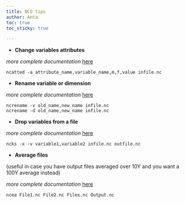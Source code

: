 ```yaml
---
title: NCO tips
author: Anta
toc: true
toc_sticky: true

---
```


- __Change variables attributes__ 

_more complete documentation_ [here](https://linux.die.net/man/1/ncatted)

```
ncatted -a attribute_name,variable_name,m,f,value infile.nc
```

- __Rename variable or dimension__

_more complete documentation_ [here](https://linux.die.net/man/1/ncrename)

```
ncrename -v old_name,new_name infile.nc
ncrename -d old_name,new_name infile.nc
```

- __Drop variables from a file__

_more complete documentation_ [here](https://linux.die.net/man/1/ncks)

```
ncks -x -v variable1,variable2 infile.nc outfile.nc
```

- __Average files__

(useful in case you have output files averaged over 10Y and you want a 100Y average instead)

_more complete documentation_ [here](https://linux.die.net/man/1/ncea)

```
ncea File1.nc File2.nc Filex.nc Output.nc
```
